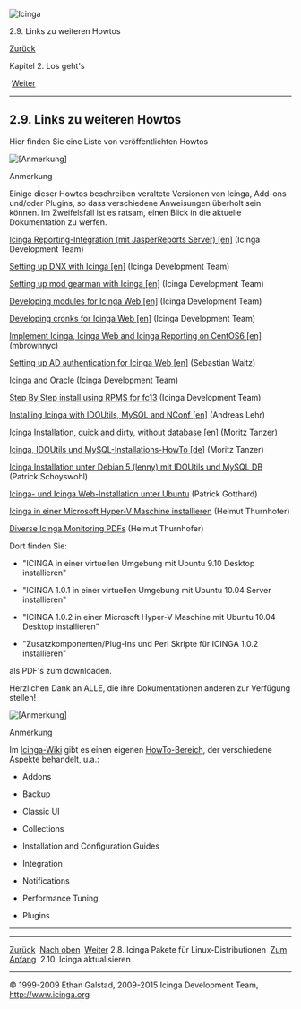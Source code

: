 ![Icinga](../images/logofullsize.png "Icinga")

2.9. Links zu weiteren Howtos

[Zurück](icinga_packages.md) 

Kapitel 2. Los geht's

 [Weiter](upgrading.md)

* * * * *

2.9. Links zu weiteren Howtos
-----------------------------

Hier finden Sie eine Liste von veröffentlichten Howtos

![[Anmerkung]](../images/note.png)

Anmerkung

Einige dieser Howtos beschreiben veraltete Versionen von Icinga, Add-ons
und/oder Plugins, so dass verschiedene Anweisungen überholt sein können.
Im Zweifelsfall ist es ratsam, einen Blick in die aktuelle Dokumentation
zu werfen.

[Icinga Reporting-Integration (mit JasperReports Server)
[en]](https://wiki.icinga.org/display/howtos/Icinga+Web+Reporting+Integration)
(Icinga Development Team)

[Setting up DNX with Icinga
[en]](https://wiki.icinga.org/display/howtos/Setting+up+DNX+with+Icinga)
(Icinga Development Team)

[Setting up mod gearman with Icinga
[en]](https://wiki.icinga.org/display/howtos/Setting+up+mod+gearman+with+Icinga)
(Icinga Development Team)

[Developing modules for Icinga Web
[en]](https://wiki.icinga.org/display/Dev/Developing+modules+for+Icinga-Web)
(Icinga Development Team)

[Developing cronks for Icinga Web
[en]](https://wiki.icinga.org/display/Dev/Developing+cronks+for+Icinga-Web)
(Icinga Development Team)

[Implement Icinga, Icinga Web and Icinga Reporting on CentOS6
[en]](http://mbrownnyc.wordpress.com/technology-solutions/reliability-monitoring-solution/implement-icinga-on-centos6-with-selinux/)
(mbrownnyc)

[Setting up AD authentication for Icinga Web
[en]](https://wiki.icinga.org/display/howtos/Beginner+-+Setting+up+active+directory+authenticationfor+icinga-web)
(Sebastian Waitz)

[Icinga and
Oracle](https://wiki.icinga.org/display/howtos/Icinga+and+Oracle+Part1+-+Installing+Oracle)
(Icinga Development Team)

[Step By Step install using RPMS for
fc13](https://wiki.icinga.org/display/howtos/Step+By+Step+install+using+RPMS+for+fc13)
(Icinga Development Team)

[Installing Icinga with IDOUtils, MySQL and NConf
[en]](http://andreas-lehr.com/blog/archives/232-Installing-Icinga-1.0-with-IDOUtils-and-NConf.md)
(Andreas Lehr)

[Icinga Installation, quick and dirty, without database
[en]](http://www.root-on-fire.com/2009/12/17/quick-dirty-icinga-1-0-installation/)
(Moritz Tanzer)

[Icinga, IDOUtils und MySQL-Installations-HowTo
[de]](http://www.root-on-fire.com/2010/02/16/howto-icinga-und-idoutils-mit-mysql-installieren/)
(Moritz Tanzer)

[Icinga Installation unter Debian 5 (lenny) mit IDOUtils und MySQL
DB](http://www.sysadminslife.com/linux/icinga-open-source-monitoring-installation-unter-debian-5-lenny-mit-idoutils-und-mysql-datenbank/)
(Patrick Schoyswohl)

[Icinga- und Icinga Web-Installation unter
Ubuntu](http://www.techspread.de/6413/icinga-mit-neuem-webinterface-unter-ubuntu-installieren)
(Patrick Gotthard)

[Icinga in einer Microsoft Hyper-V Maschine
installieren](http://www.thurnhofer.net/index.php?option=com_content&view=article&id=113:icinga-102-in-einer-microsoft-hyper-v-maschine-installieren&catid=36:blog&Itemid=41)
(Helmut Thurnhofer)

[Diverse Icinga Monitoring
PDFs](http://www.thurnhofer.net/index.php?option=com_content&view=article&id=84&Itemid=68)
(Helmut Thurnhofer)

Dort finden Sie:

-   "ICINGA in einer virtuellen Umgebung mit Ubuntu 9.10 Desktop
    installieren"

-   "ICINGA 1.0.1 in einer virtuellen Umgebung mit Ubuntu 10.04 Server
    installieren"

-   "ICINGA 1.0.2 in einer Microsoft Hyper-V Maschine mit Ubuntu 10.04
    Desktop installieren"

-   "Zusatzkomponenten/Plug-Ins und Perl Skripte für ICINGA 1.0.2
    installieren"

als PDF's zum downloaden.

Herzlichen Dank an ALLE, die ihre Dokumentationen anderen zur Verfügung
stellen!

![[Anmerkung]](../images/note.png)

Anmerkung

Im [Icinga-Wiki](www.icinga.org) gibt es einen eigenen
[HowTo-Bereich](https://wiki.icinga.org/display/howtos/Home), der
verschiedene Aspekte behandelt, u.a.:

-   Addons

-   Backup

-   Classic UI

-   Collections

-   Installation and Configuration Guides

-   Integration

-   Notifications

-   Performance Tuning

-   Plugins

* * * * *

  ---------------------------------------------- -------------------------- -----------------------------
  [Zurück](icinga_packages.md)                 [Nach oben](ch02.md)      [Weiter](upgrading.md)
  2.8. Icinga Pakete für Linux-Distributionen    [Zum Anfang](index.md)    2.10. Icinga aktualisieren
  ---------------------------------------------- -------------------------- -----------------------------

© 1999-2009 Ethan Galstad, 2009-2015 Icinga Development Team,
http://www.icinga.org
